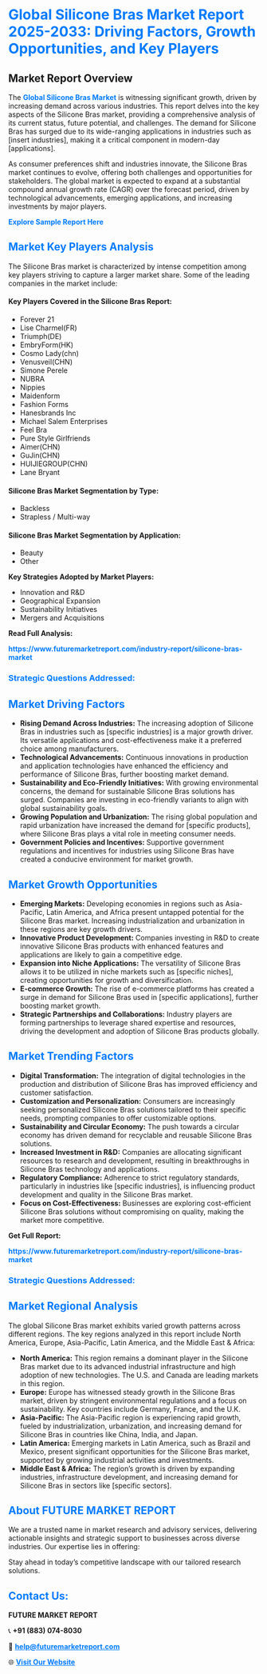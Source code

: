 <h1 style="color: #007BFF;">Global Silicone Bras Market Report 2025-2033: Driving Factors, Growth Opportunities, and Key Players</h1>

<section id="overview">
<h2>Market Report Overview</h2>
<p>The <a href="https://www.futuremarketreport.com/industry-report/silicone-bras-market" style="color: #007BFF; text-decoration: none;"><strong>Global Silicone Bras Market</strong></a> is witnessing significant growth, driven by increasing demand across various industries. This report delves into the key aspects of the Silicone Bras market, providing a comprehensive analysis of its current status, future potential, and challenges. The demand for Silicone Bras has surged due to its wide-ranging applications in industries such as [insert industries], making it a critical component in modern-day [applications].</p>
<p>As consumer preferences shift and industries innovate, the Silicone Bras market continues to evolve, offering both challenges and opportunities for stakeholders. The global market is expected to expand at a substantial compound annual growth rate (CAGR) over the forecast period, driven by technological advancements, emerging applications, and increasing investments by major players.</p>
</section>

<section id="overview">
<p><a href="https://www.futuremarketreport.com/request-sample/reportId=107582" style="color: #007BFF; text-decoration: none;"><strong>Explore Sample Report Here</strong></a></p>
</section>

<section id="key-players">
<h2 style="color: #007BFF;">Market Key Players Analysis</h2>
<p>The Silicone Bras market is characterized by intense competition among key players striving to capture a larger market share. Some of the leading companies in the market include:</p>
<h4>Key Players Covered in the Silicone Bras Report:</h4>
<ul><li>Forever 21</li><li>Lise Charmel(FR)</li><li>Triumph(DE)</li><li>EmbryForm(HK)</li><li>Cosmo Lady(chn)</li><li>Venusveil(CHN)</li><li>Simone Perele</li><li>NUBRA</li><li>Nippies</li><li>Maidenform</li><li>Fashion Forms</li><li>Hanesbrands Inc</li><li>Michael Salem Enterprises</li><li>Feel Bra</li><li>Pure Style Girlfriends</li><li>Aimer(CHN)</li><li>GuJin(CHN)</li><li>HUIJIEGROUP(CHN)</li><li>Lane Bryant</li></ul>
<h4>Silicone Bras Market Segmentation by Type:</h4>
<ul><li>Backless</li><li>Strapless / Multi-way</li></ul>

<h4>Silicone Bras Market Segmentation by Application:</h4>
<ul><li>Beauty</li><li>Other</li></ul>
<p><strong>Key Strategies Adopted by Market Players:</strong></p>
<ul>
<li>Innovation and R&D</li>
<li>Geographical Expansion</li>
<li>Sustainability Initiatives</li>
<li>Mergers and Acquisitions</li>
</ul>
</section>

<section>
<p><strong>Read Full Analysis: </strong></p><a href="https://www.futuremarketreport.com/industry-report/silicone-bras-market" style="color: #007BFF; text-decoration: none;"><strong>https://www.futuremarketreport.com/industry-report/silicone-bras-market</strong></a>
<h3 style="color: #007BFF;">Strategic Questions Addressed:</h3>
</section>

<section id="driving-factors">
<h2 style="color: #007BFF;">Market Driving Factors</h2>
<ul>
<li><strong>Rising Demand Across Industries:</strong> The increasing adoption of Silicone Bras in industries such as [specific industries] is a major growth driver. Its versatile applications and cost-effectiveness make it a preferred choice among manufacturers.</li>
<li><strong>Technological Advancements:</strong> Continuous innovations in production and application technologies have enhanced the efficiency and performance of Silicone Bras, further boosting market demand.</li>
<li><strong>Sustainability and Eco-Friendly Initiatives:</strong> With growing environmental concerns, the demand for sustainable Silicone Bras solutions has surged. Companies are investing in eco-friendly variants to align with global sustainability goals.</li>
<li><strong>Growing Population and Urbanization:</strong> The rising global population and rapid urbanization have increased the demand for [specific products], where Silicone Bras plays a vital role in meeting consumer needs.</li>
<li><strong>Government Policies and Incentives:</strong> Supportive government regulations and incentives for industries using Silicone Bras have created a conducive environment for market growth.</li>
</ul>
</section>

<section id="growth-opportunities">
<h2 style="color: #007BFF;">Market Growth Opportunities</h2>
<ul>
<li><strong>Emerging Markets:</strong> Developing economies in regions such as Asia-Pacific, Latin America, and Africa present untapped potential for the Silicone Bras market. Increasing industrialization and urbanization in these regions are key growth drivers.</li>
<li><strong>Innovative Product Development:</strong> Companies investing in R&D to create innovative Silicone Bras products with enhanced features and applications are likely to gain a competitive edge.</li>
<li><strong>Expansion into Niche Applications:</strong> The versatility of Silicone Bras allows it to be utilized in niche markets such as [specific niches], creating opportunities for growth and diversification.</li>
<li><strong>E-commerce Growth:</strong> The rise of e-commerce platforms has created a surge in demand for Silicone Bras used in [specific applications], further boosting market growth.</li>
<li><strong>Strategic Partnerships and Collaborations:</strong> Industry players are forming partnerships to leverage shared expertise and resources, driving the development and adoption of Silicone Bras products globally.</li>
</ul>
</section>

<section id="trending-factors">
<h2 style="color: #007BFF;">Market Trending Factors</h2>
<ul>
<li><strong>Digital Transformation:</strong> The integration of digital technologies in the production and distribution of Silicone Bras has improved efficiency and customer satisfaction.</li>
<li><strong>Customization and Personalization:</strong> Consumers are increasingly seeking personalized Silicone Bras solutions tailored to their specific needs, prompting companies to offer customizable options.</li>
<li><strong>Sustainability and Circular Economy:</strong> The push towards a circular economy has driven demand for recyclable and reusable Silicone Bras solutions.</li>
<li><strong>Increased Investment in R&D:</strong> Companies are allocating significant resources to research and development, resulting in breakthroughs in Silicone Bras technology and applications.</li>
<li><strong>Regulatory Compliance:</strong> Adherence to strict regulatory standards, particularly in industries like [specific industries], is influencing product development and quality in the Silicone Bras market.</li>
<li><strong>Focus on Cost-Effectiveness:</strong> Businesses are exploring cost-efficient Silicone Bras solutions without compromising on quality, making the market more competitive.</li>
</ul>
</section>

<section>
<p><strong>Get Full Report: </strong></p><a href="https://www.futuremarketreport.com/industry-report/silicone-bras-market" style="color: #007BFF; text-decoration: none;"><strong>https://www.futuremarketreport.com/industry-report/silicone-bras-market</strong></a>
<h3 style="color: #007BFF;">Strategic Questions Addressed:</h3>
</section>


<section id="regional-analysis">
<h2 style="color: #007BFF;">Market Regional Analysis</h2>
<p>The global Silicone Bras market exhibits varied growth patterns across different regions. The key regions analyzed in this report include North America, Europe, Asia-Pacific, Latin America, and the Middle East & Africa:</p>
<ul>
<li><strong>North America:</strong> This region remains a dominant player in the Silicone Bras market due to its advanced industrial infrastructure and high adoption of new technologies. The U.S. and Canada are leading markets in this region.</li>
<li><strong>Europe:</strong> Europe has witnessed steady growth in the Silicone Bras market, driven by stringent environmental regulations and a focus on sustainability. Key countries include Germany, France, and the U.K.</li>
<li><strong>Asia-Pacific:</strong> The Asia-Pacific region is experiencing rapid growth, fueled by industrialization, urbanization, and increasing demand for Silicone Bras in countries like China, India, and Japan.</li>
<li><strong>Latin America:</strong> Emerging markets in Latin America, such as Brazil and Mexico, present significant opportunities for the Silicone Bras market, supported by growing industrial activities and investments.</li>
<li><strong>Middle East & Africa:</strong> The region’s growth is driven by expanding industries, infrastructure development, and increasing demand for Silicone Bras in sectors like [specific sectors].</li>
</ul>
</section>

<footer>
<h2 style="color: #007BFF;">About FUTURE MARKET REPORT</h2>
<p>We are a trusted name in market research and advisory services, delivering actionable insights and strategic support to businesses across diverse industries. Our expertise lies in offering:</p>

<p>Stay ahead in today’s competitive landscape with our tailored research solutions.</p>

<h2 style="color: #007BFF;">Contact Us:</h2>
<p><strong>FUTURE MARKET REPORT</strong></p>
<p>📞 <strong>+91 (883) 074-8030</strong></p>
<p>📧 <strong><a href="mailto:help@futuremarketreport.com" style="color: #007BFF;">help@futuremarketreport.com</a></strong></p>
<p>🌐 <strong><a href="https://www.futuremarketreport.com/" style="color: #007BFF;">Visit Our Website</a></strong></p>
</footer>